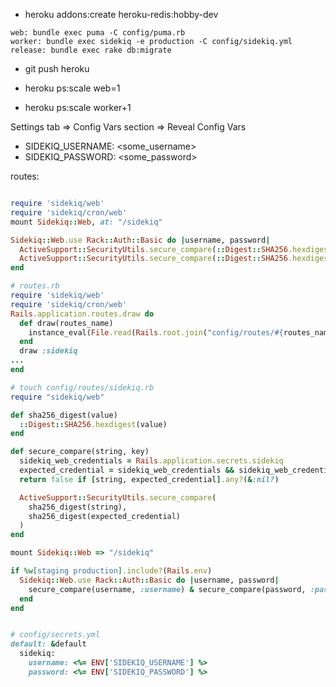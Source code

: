 - heroku addons:create heroku-redis:hobby-dev

```
web: bundle exec puma -C config/puma.rb
worker: bundle exec sidekiq -e production -C config/sidekiq.yml
release: bundle exec rake db:migrate
```

- git push heroku <master or main>

- heroku ps:scale web=1
- heroku ps:scale worker+1


Settings tab => Config Vars section => Reveal Config Vars
- SIDEKIQ_USERNAME: <some_username>
- SIDEKIQ_PASSWORD: <some_password>

routes:
```ruby

require 'sidekiq/web'
require 'sidekiq/cron/web'
mount Sidekiq::Web, at: "/sidekiq"

Sidekiq::Web.use Rack::Auth::Basic do |username, password|
  ActiveSupport::SecurityUtils.secure_compare(::Digest::SHA256.hexdigest(username), ::Digest::SHA256.hexdigest(ENV["SIDEKIQ_USERNAME"])) &
  ActiveSupport::SecurityUtils.secure_compare(::Digest::SHA256.hexdigest(password), ::Digest::SHA256.hexdigest(ENV["SIDEKIQ_PASSWORD"]))
end
```

```ruby
# routes.rb
require 'sidekiq/web'
require 'sidekiq/cron/web'
Rails.application.routes.draw do
  def draw(routes_name)
    instance_eval(File.read(Rails.root.join("config/routes/#{routes_name}.rb")))
  end
  draw :sidekiq
...
end

# touch config/routes/sidekiq.rb
require "sidekiq/web"

def sha256_digest(value)
  ::Digest::SHA256.hexdigest(value)
end

def secure_compare(string, key)
  sidekiq_web_credentials = Rails.application.secrets.sidekiq
  expected_credential = sidekiq_web_credentials && sidekiq_web_credentials[key]
  return false if [string, expected_credential].any?(&:nil?)

  ActiveSupport::SecurityUtils.secure_compare(
    sha256_digest(string),
    sha256_digest(expected_credential)
  )
end

mount Sidekiq::Web => "/sidekiq"

if %w[staging production].include?(Rails.env)
  Sidekiq::Web.use Rack::Auth::Basic do |username, password|
    secure_compare(username, :username) & secure_compare(password, :password)
  end
end


# config/secrets.yml
default: &default
  sidekiq:
    username: <%= ENV['SIDEKIQ_USERNAME'] %>
    password: <%= ENV['SIDEKIQ_PASSWORD'] %>
```
